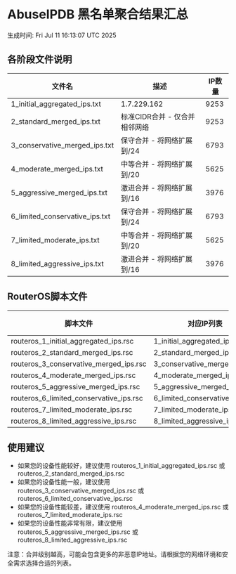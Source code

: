 # AbuseIPDB 黑名单聚合结果汇总
生成时间: Fri Jul 11 16:13:07 UTC 2025

## 各阶段文件说明

| 文件名 | 描述 | IP数量 |
|--------|------|--------|
| 1_initial_aggregated_ips.txt | 1.7.229.162 | 9253 |
| 2_standard_merged_ips.txt | 标准CIDR合并 - 仅合并相邻网络 | 9253 |
| 3_conservative_merged_ips.txt | 保守合并 - 将网络扩展到/24 | 6793 |
| 4_moderate_merged_ips.txt | 中等合并 - 将网络扩展到/20 | 5625 |
| 5_aggressive_merged_ips.txt | 激进合并 - 将网络扩展到/16 | 3976 |
| 6_limited_conservative_ips.txt | 保守合并 - 将网络扩展到/24 | 6793 |
| 7_limited_moderate_ips.txt | 中等合并 - 将网络扩展到/20 | 5625 |
| 8_limited_aggressive_ips.txt | 激进合并 - 将网络扩展到/16 | 3976 |

## RouterOS脚本文件

| 脚本文件 | 对应IP列表 | IP数量 |
|----------|------------|--------|
| routeros_1_initial_aggregated_ips.rsc | 1_initial_aggregated_ips.txt | 9253 |
| routeros_2_standard_merged_ips.rsc | 2_standard_merged_ips.txt | 9253 |
| routeros_3_conservative_merged_ips.rsc | 3_conservative_merged_ips.txt | 6793 |
| routeros_4_moderate_merged_ips.rsc | 4_moderate_merged_ips.txt | 5625 |
| routeros_5_aggressive_merged_ips.rsc | 5_aggressive_merged_ips.txt | 3976 |
| routeros_6_limited_conservative_ips.rsc | 6_limited_conservative_ips.txt | 6793 |
| routeros_7_limited_moderate_ips.rsc | 7_limited_moderate_ips.txt | 5625 |
| routeros_8_limited_aggressive_ips.rsc | 8_limited_aggressive_ips.txt | 3976 |

## 使用建议

- 如果您的设备性能较好，建议使用 routeros_1_initial_aggregated_ips.rsc 或 routeros_2_standard_merged_ips.rsc
- 如果您的设备性能一般，建议使用 routeros_3_conservative_merged_ips.rsc 或 routeros_6_limited_conservative_ips.rsc
- 如果您的设备性能较差，建议使用 routeros_4_moderate_merged_ips.rsc 或 routeros_7_limited_moderate_ips.rsc
- 如果您的设备性能非常有限，建议使用 routeros_5_aggressive_merged_ips.rsc 或 routeros_8_limited_aggressive_ips.rsc

注意：合并级别越高，可能会包含更多的非恶意IP地址。请根据您的网络环境和安全需求选择合适的列表。
